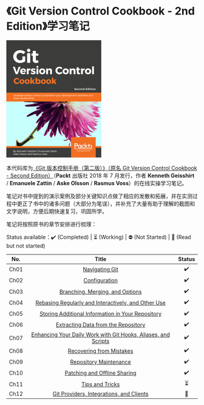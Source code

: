 # 《Git Version Control Cookbook - 2nd Edition》学习笔记

![book cover](./assets/cover.png)

本代码库为[《Git 版本控制手册（第二版）》（原名 Git Version Control Cookbook - Second Edition）](https://www.packtpub.com/product/git-version-control-cookbook-second-edition/9781789137545)（**Packt** 出版社 2018 年 7 月发行，作者 **Kenneth Geisshirt** / **Emanuele Zattin** / **Aske Olsson** / **Rasmus Voss**）的在线实操学习笔记。

笔记对书中提到的演示案例及部分关键知识点做了相应的发散和拓展，并在实测过程中更正了书中的诸多问题（大部分为笔误），并补充了大量有助于理解的截图和文字说明，方便后期快速复习，巩固所学。

笔记将按照原书的章节安排进行梳理：

Status available：:heavy_check_mark: (Completed) | :hourglass_flowing_sand: (Working) | :no_entry: (Not Started) | :orange_book: (Read but not started)

| No.  |                            Title                             |          Status          |
| :--: | :----------------------------------------------------------: | :----------------------: |
| Ch01 |                 [Navigating Git](./Ch01.md)                  |    :heavy_check_mark:    |
| Ch02 |                  [Configuration](./Ch02.md)                  |    :heavy_check_mark:    |
| Ch03 |         [Branching, Merging, and Options](./Ch03.md)         |    :heavy_check_mark:    |
| Ch04 | [Rebasing Regularly and Interactively, and Other Use](./Ch04.md) |    :heavy_check_mark:    |
| Ch05 | [Storing Additional Information in Your Repository](./Ch05.md) |    :heavy_check_mark:    |
| Ch06 |       [Extracting Data from the Repository](./Ch06.md)       |    :heavy_check_mark:    |
| Ch07 | [Enhancing Your Daily Work with Git Hooks, Aliases, and Scripts](./Ch07.md) |    :heavy_check_mark:    |
| Ch08 |            [Recovering from Mistakes](./Ch08.md)             |    :heavy_check_mark:    |
| Ch09 |             [Repository Maintenance](./Ch09.md)              |    :heavy_check_mark:    |
| Ch10 |          [Patching and Offline Sharing](./Ch10.md)           |    :heavy_check_mark:    |
| Ch11 |                 [Tips and Tricks](./Ch11.md)                 | :hourglass_flowing_sand: |
| Ch12 |    [Git Providers, Integrations, and Clients](./Ch12.md)     |      :orange_book:       |





